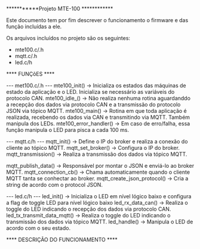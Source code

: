***********Projeto MTE-100 ************

Este documento tem por fim descrever o funcionamento o firmware e das função incluídas a ele. 

Os arquivos incluídos no projeto são os seguintes:

- mte100.c/.h
- mqtt.c/.h
- led.c/h

**** FUNÇõES ****

--- met100.c/.h ---
mte100_init()               -> Inicializa os estados das máquinas de estado da aplicação e o LED. Inicializa se necessário as variáveis do protocolo CAN. 
mte100_idle_()              -> Não realiza nenhuma rotina aguardanddo a recepção dos dados via protocolo CAN e a transmissão do protocolo JSON via tópico MQTT.
mte100_main()               -> Rotina em que toda aplicação é realizada, recebendo os dados via CAN e transmitindo via MQTT. Também manipula dos LEDs.
mte100_error_handler()      -> Em caso de erro/falha, essa função manipula o LED para pisca a cada 100 ms.

--- mqtt.c/h ---
mqtt_init()			        -> Define o IP do broker e realiza a conexão do cliente ao tópico MQTT.
mqtt_set_broker()           -> Configura o IP do broker.
mqtt_transmission()         -> Realiza a transmissão dos dados via tópico MQTT.

mqtt_publish_data()         -> Responsável por montar o JSON e enviá-lo ao broker MQTT.
mqtt_connection_cb()        -> Chama automaticamente quando o cliente MQTT tanta se conhectar ao broker.
mqtt_create_json_protocol() -> Cria a string de acordo com o protocol JSON.

--- led.c/h ---
led_init()                  -> Inicializa o LED em nível lógico baixo e configura a flag de toggle LED para nível lógico baixo
led_rx_data_can()           -> Realiza o toggle do LED indicando o recepção dos dados via protocolo CAN.
led_tx_transmit_data_mqtt() -> Realiza o toggle do LED indicando o transmissão dos dados via tópico MQTT.
led_handle()                -> Manipula o LED de acordo com o seu estado.

**** DESCRIÇÃO DO FUNCIONAMENTO ****